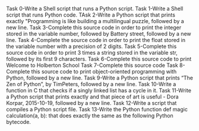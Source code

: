 Task 0-Write a Shell script that runs a Python script.
Task 1-Write a Shell script that runs Python code.
TAsk 2-Write a Python script that prints exactly "Programming is like building a multilingual puzzle, followed by a new line.
Task 3-Complete this source code in order to print the integer stored in the variable number, followed by Battery street, followed by a new line.
Task 4-Complete the source code in order to print the float stored in the variable number with a precision of 2 digits.
Task 5-Complete this source code in order to print 3 times a string stored in the variable str, followed by its first 9 characters.
Task 6-Complete this source code to print Welcome to Holberton School
Task 7-Complete this source code
Task 8-Complete this source code to print object-oriented programming with Python, followed by a new line.
Task 9-Write a Python script that prints “The Zen of Python”, by TimPeters, followed by a new line.
Task 10-Write a function in C that checks if a singly linked list has a cycle in it.
Task 11-Write a Python script that prints exactly and that piece of art is useful - Dora Korpar, 2015-10-19, followed by a new line.
Task 12-Write a script that compiles a Python script file.
Task 13-Write the Python function def magic calculation(a, b): that does exactly the same as the following Python bytecode.

